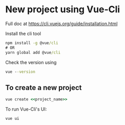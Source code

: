 # New project using Vue-Cli

Full doc at <https://cli.vuejs.org/guide/installation.html>

Install the cli tool

```cmd
npm install -g @vue/cli
# OR
yarn global add @vue/cli
```

Check the version using

```cmd
vue --version
```

## To create a new project

```cmd
vue create <<project_name>>
```

To run Vue-Cli's UI:

```cmd
vue ui
```
